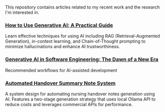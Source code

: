 
This repository contains articles related to my recent work and the research I'm interested in.




### [How to Use Generative AI: A Practical Guide](effective_ai_prompting_guide.md)

Learn effective techniques for using AI including RAG (Retrieval-Augmented Generation), in-context learning, and Chain-of-Thought prompting to minimize hallucinations and enhance AI trustworthiness.


### [Generative AI in Software Engineering: The Dawn of a New Era](generative_ai_in_software_engineering.md)

Recommended workflows for AI-assisted development



### [Automated Handover Summary Note System](handover_system_design.md)

A system design for automating nursing handover notes generation using AI. Features a two-stage generation strategy that uses local Ollama API to reduce costs and leverages commercial APIs for performance.

